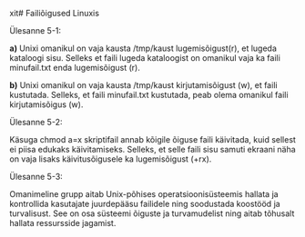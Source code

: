 xit# Failiõigused Linuxis

Ülesanne 5-1: 

**a)**  Unixi omanikul on vaja kausta /tmp/kaust lugemisõigust(r), et lugeda kataloogi sisu. 
     Selleks et faili lugeda kataloogist on omanikul vaja ka faili minufail.txt enda lugemisõigust (r).

**b)**   Unixi omanikul on vaja kausta /tmp/kaust kirjutamisõigust (w), et faili kustutada.
     Selleks, et faili minufail.txt kustutada, peab olema omanikul faili kirjutamisõigus (w).


Ülesanne 5-2: 

Käsuga chmod a=x skriptifail annab kõigile õiguse faili käivitada, kuid sellest ei piisa edukaks käivitamiseks. Selleks, et selle faili sisu samuti ekraani näha on vaja lisaks käivitusõigusele ka lugemisõigust (+rx).


Ülesanne 5-3: 

Omanimeline grupp aitab Unix-põhises operatsioonisüsteemis hallata ja kontrollida kasutajate juurdepääsu failidele ning soodustada koostööd ja turvalisust. See on osa süsteemi õiguste ja turvamudelist ning aitab tõhusalt hallata ressursside jagamist.
